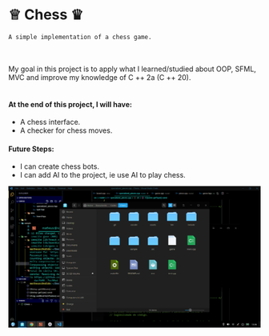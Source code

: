 
# ♕ Chess ♛

    A simple implementation of a chess game.
<br />
<br />
My goal in this project is to apply what I learned/studied about OOP, SFML, MVC and improve my knowledge of C ++ 2a (C ++ 20).
<br />
<br />

#### At the end of this project, I will have:
- A chess interface.
- A checker for chess moves.

#### Future Steps:
- I can create chess bots.
- I can add AI to the project, ie use AI to play chess.


<div style= "text-align: center">

![Sample](/sample/sample_view_update.gif)

</div>